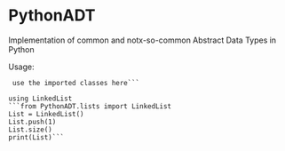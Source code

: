 # PythonADT
Implementation of common and notx-so-common Abstract Data Types in Python

Usage:

```from PythonADT import *
 use the imported classes here```
 
using LinkedList
```from PythonADT.lists import LinkedList
List = LinkedList()
List.push(1)
List.size()
print(List)```
